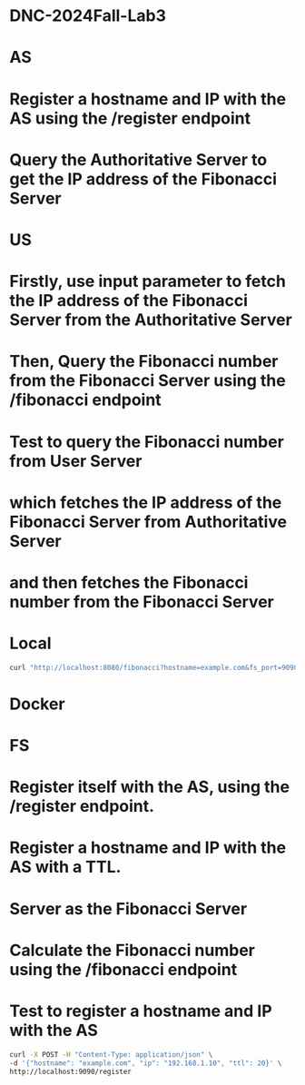 # DNC-2024Fall-Lab3

# AS
# Register a hostname and IP with the AS using the /register endpoint
# Query the Authoritative Server to get the IP address of the Fibonacci Server

# US
# Firstly, use input parameter to fetch the IP address of the Fibonacci Server from the Authoritative Server
# Then, Query the Fibonacci number from the Fibonacci Server using the /fibonacci endpoint

# Test to query the Fibonacci number from User Server 
# which fetches the IP address of the Fibonacci Server from Authoritative Server 
# and then fetches the Fibonacci number from the Fibonacci Server
# Local
```bash
curl "http://localhost:8080/fibonacci?hostname=example.com&fs_port=9090&number=10&as_ip=127.0.0.1&as_port=53533"
```
# Docker


# FS
# Register itself with the AS, using the /register endpoint.
# Register a hostname and IP with the AS with a TTL.
# Server as the Fibonacci Server
# Calculate the Fibonacci number using the /fibonacci endpoint
# Test to register a hostname and IP with the AS
```bash
curl -X POST -H "Content-Type: application/json" \
-d '{"hostname": "example.com", "ip": "192.168.1.10", "ttl": 20}' \
http://localhost:9090/register
```